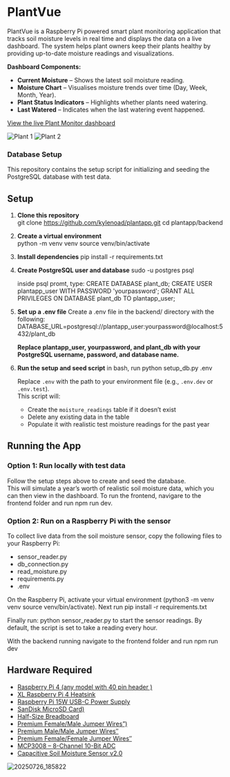 # PlantVue
PlantVue is a Raspberry Pi powered smart plant monitoring application that tracks soil moisture levels in real time and displays the data on a live dashboard. The system helps plant owners keep their plants healthy by providing up-to-date moisture readings and visualizations.

**Dashboard Components:**
- **Current Moisture** – Shows the latest soil moisture reading.  
- **Moisture Chart** – Visualises moisture trends over time (Day, Week, Month, Year).  
- **Plant Status Indicators** – Highlights whether plants need watering.  
- **Last Watered** – Indicates when the last watering event happened.

[View the live Plant Monitor dashboard](https://plantvue.netlify.app/)

![Plant 1](https://github.com/user-attachments/assets/08ac5ba7-ba06-44b1-8266-b46a5c149821)
![Plant 2](https://github.com/user-attachments/assets/7bce8b52-3fc4-4aae-bb98-7fa55d625577)


### Database Setup

This repository contains the setup script for initializing and seeding the PostgreSQL database with test data.

## Setup

1. **Clone this repository**  
    git clone https://github.com/kylenoad/plantapp.git
    cd plantapp/backend

2. **Create a virtual environment**  
    python -m venv venv
    source venv/bin/activate

3. **Install dependencies** 
    pip install -r requirements.txt

4. **Create PostgreSQL user and database**
    sudo -u postgres psql

    inside psql promt, type:
        CREATE DATABASE plant_db;
        CREATE USER plantapp_user WITH PASSWORD 'yourpassword';
        GRANT ALL PRIVILEGES ON DATABASE plant_db TO plantapp_user;

5. **Set up a .env file** 
    Create a .env file in the backend/ directory with the following:
    DATABASE_URL=postgresql://plantapp_user:yourpassword@localhost:5432/plant_db
   
    **Replace plantapp_user, yourpassword, and plant_db with your PostgreSQL username, password, and database name.**

7. **Run the setup and seed script**
    in bash, run python setup_db.py .env
   
    Replace `.env` with the path to your environment file (e.g., `.env.dev` or `.env.test`).  
    This script will:
    - Create the `moisture_readings` table if it doesn’t exist
    - Delete any existing data in the table
    - Populate it with realistic test moisture readings for the past year

## Running the App

### Option 1: Run locally with test data
Follow the setup steps above to create and seed the database.  
This will simulate a year’s worth of realistic soil moisture data, which you can then view in the dashboard.
To run the frontend, navigare to the frontend folder and run npm run dev.

### Option 2: Run on a Raspberry Pi with the sensor
To collect live data from the soil moisture sensor, copy the following files to your Raspberry Pi:

- sensor_reader.py
- db_connection.py
- read_moisture.py
- requirements.py
- .env

On the Raspberry Pi, activate your virtual environment (python3 -m venv venv source venv/bin/activate). Next run pip install -r requirements.txt

Finally run: python sensor_reader.py to start the sensor readings. By default, the script is set to take a reading every hour. 

With the backend running navigate to the frontend folder and run npm run dev

## Hardware Required

- [Raspberry Pi 4 (any model with 40 pin header )](https://thepihut.com/products/raspberry-pi-4-model-b)  
- [XL Raspberry Pi 4 Heatsink](https://thepihut.com/products/xl-raspberry-pi-4-heatsink) 
- [Raspberry Pi 15W USB-C Power Supply](https://thepihut.com/products/raspberry-pi-psu-uk)  
- [SanDisk MicroSD Card)](https://thepihut.com/products/sandisk-microsd-card-class-10-a1)
- [Half-Size Breadboard](https://thepihut.com/products/raspberry-pi-breadboard-half-size)  
- [Premium Female/Male Jumper Wires”)](https://thepihut.com/products/premium-female-male-extension-jumper-wires-20-x-6)
- [Premium Male/Male Jumper Wires″](https://thepihut.com/products/premium-male-male-jumper-wires-20-x-6-150mm)  
- [Premium Female/Female Jumper Wires″](https://thepihut.com/products/premium-female-female-jumper-wires-40-x-6)  
- [MCP3008 – 8-Channel 10-Bit ADC](https://thepihut.com/products/mcp3008-8-channel-10-bit-adc-with-spi-interface)  
- [Capacitive Soil Moisture Sensor v2.0](https://thepihut.com/products/capacitive-soil-moisture-sensor)  

![20250726_185822](https://github.com/user-attachments/assets/d2d575ec-875e-4397-a51e-8762a96e1d41)

